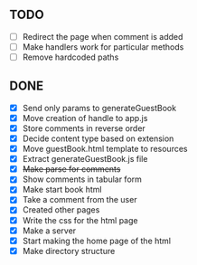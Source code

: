 ## TODO

- [ ] Redirect the page when comment is added 
- [ ] Make handlers work for particular methods
- [ ] Remove hardcoded paths

## DONE

- [x] Send only params to generateGuestBook
- [x] Move creation of handle to app.js
- [x] Store comments in reverse order
- [x] Decide content type based on extension
- [x] Move guestBook.html template to resources
- [x] Extract generateGuestBook.js file
- [x] ~~Make parse for comments~~
- [x] Show comments in tabular form
- [x] Make start book html
- [x] Take a comment from the user
- [x] Created other pages
- [x] Write the css for the html page
- [x] Make a server
- [x] Start making the home page of the html
- [x] Make directory structure

